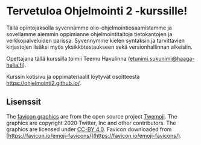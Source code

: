 # Tervetuloa Ohjelmointi 2 -kurssille!

Tällä opintojaksolla syvennämme olio-ohjelmointiosaamistamme ja sovellamme aiemmin oppimianne ohjelmointitaitoja tietokantojen ja verkkopalveluiden parissa. Syvennymme kielen syntaksin ja tarvittavien kirjastojen lisäksi myös yksikkötestaukseen sekä versionhallinnan alkeisiin.

Opettajana tällä kurssilla toimii Teemu Havulinna (etunimi.sukunimi@haaga-helia.fi).

Kurssin kotisivu ja oppimateriaalit löytyvät osoitteesta https://ohjelmointi2.github.io/.


## Lisenssit

The [favicon graphics](https://github.com/twitter/twemoji/) are from the open source project [Twemoji](https://twemoji.twitter.com/). The graphics are copyright 2020 Twitter, Inc and other contributors. The graphics are licensed under [CC-BY 4.0](https://creativecommons.org/licenses/by/4.0/). Favicon downloaded from [https://favicon.io/emoji-favicons/](https://favicon.io/emoji-favicons/).